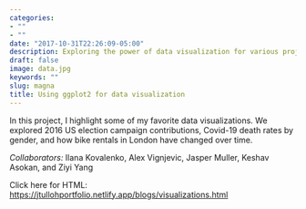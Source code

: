 ```yaml
---
categories:
- ""
- ""
date: "2017-10-31T22:26:09-05:00"
description: Exploring the power of data visualization for various projects
draft: false
image: data.jpg
keywords: ""
slug: magna
title: Using ggplot2 for data visualization
---
```

In this project, I highlight some of my favorite data visualizations. We explored 2016 US election campaign contributions, Covid-19 death rates by gender, and how bike rentals in London have changed over time.  

*Collaborators:* Ilana Kovalenko, Alex Vignjevic, Jasper Muller, Keshav Asokan, and Ziyi Yang 

Click here for HTML: <https://jtullohportfolio.netlify.app/blogs/visualizations.html>
